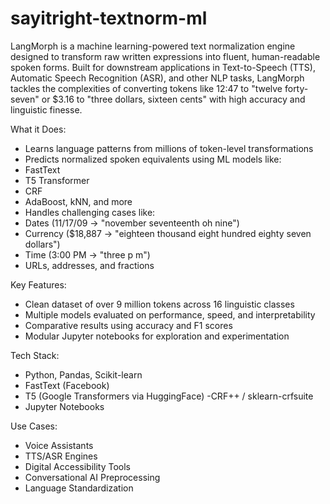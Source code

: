 # sayitright-textnorm-ml
LangMorph is a machine learning-powered text normalization engine designed to transform raw written expressions into fluent, human-readable spoken forms. Built for downstream applications in Text-to-Speech (TTS), Automatic Speech Recognition (ASR), and other NLP tasks, LangMorph tackles the complexities of converting tokens like 12:47 to "twelve forty-seven" or $3.16 to "three dollars, sixteen cents" with high accuracy and linguistic finesse. 

What it Does: 
- Learns language patterns from millions of token-level transformations
- Predicts normalized spoken equivalents using ML models like:
- FastText
- T5 Transformer
- CRF
- AdaBoost, kNN, and more
- Handles challenging cases like:
- Dates (11/17/09 → "november seventeenth oh nine")
- Currency ($18,887 → "eighteen thousand eight hundred eighty seven dollars")
- Time (3:00 PM → "three p m")
- URLs, addresses, and fractions 


Key Features: 
- Clean dataset of over 9 million tokens across 16 linguistic classes
- Multiple models evaluated on performance, speed, and interpretability
- Comparative results using accuracy and F1 scores
- Modular Jupyter notebooks for exploration and experimentation 

Tech Stack: 
- Python, Pandas, Scikit-learn
- FastText (Facebook)
- T5 (Google Transformers via HuggingFace)
-CRF++ / sklearn-crfsuite
- Jupyter Notebooks

Use Cases: 
- Voice Assistants
- TTS/ASR Engines
- Digital Accessibility Tools
- Conversational AI Preprocessing
- Language Standardization
